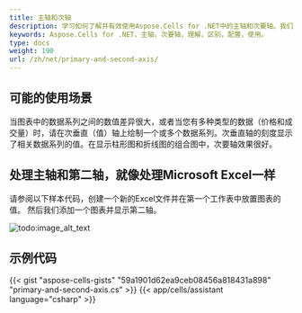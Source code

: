 ```yaml
---
title: 主轴和次轴
description: 学习如何了解并有效使用Aspose.Cells for .NET中的主轴和次要轴。我们的指南将帮助您了解主轴和次要轴之间的区别，以及如何有效地配置和使用它们在您的图表中。
keywords: Aspose.Cells for .NET，主轴，次要轴，理解，区别，配置，使用。
type: docs
weight: 190
url: /zh/net/primary-and-second-axis/
---
```


## **可能的使用场景**
当图表中的数据系列之间的数值差异很大，或者当您有多种类型的数据（价格和成交量）时，请在次垂直（值）轴上绘制一个或多个数据系列。次垂直轴的刻度显示了相关数据系列的值。在显示柱形图和折线图的组合图中，次要轴效果很好。
## **处理主轴和第二轴，就像处理Microsoft Excel一样**
请参阅以下样本代码，创建一个新的Excel文件并在第一个工作表中放置图表的值。 
然后我们添加一个图表并显示第二轴。

![todo:image_alt_text](excel.png)
## **示例代码**
{{< gist "aspose-cells-gists" "59a1901d62ea9ceb08456a818431a898" "primary-and-second-axis.cs" >}}
{{< app/cells/assistant language="csharp" >}}
